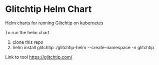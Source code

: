 # Glitchtip Helm Chart
Helm charts for running Glitchtip on kubernetes

To run the helm chart
1) clone this repo
2) helm install glitchtip ./glitchtip-helm --create-namespace -n glitchtip

Link to tool
https://glitchtip.com/
